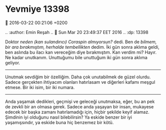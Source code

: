 Yevmiye 13398
=============

:date: 2016-03-22 00:21:06 +0200

.. :author: Emin Reşah
.. :date: Sun Mar 20 23:49:37 EET 2016 
.. :dp: 13398 

Doktor *neden (kan sulandırıcı) Coraspin almıyorsun?* dedi. Ben de *bilmem, bir
ara bırakmıştım, herhalde tembellikten* dedim. İki gün sonra aklıma geldi, ben
aslında bu ilacı kan vereceğim diye bırakmıştım. Kan verdim mi? Hayır.  Ne kadar
unutkanım. Unuttuğumu bile unuttuğum iki gün sonra aklıma geliyor.

------

Unutmak sevdiğim bir özelliğim. Daha çok unutabilmek de güzel olurdu. Sadece
gerçekten ihtiyacım olanları hatırlasam ve diğerleri kafamı meşgul etmese. Bir
iki isim, bir iki numara. 

-----

Anda yaşamak dedikleri, geçmişi ve geleceği unutmaksa, eğer, bu an pek de zevkli
bir an olmasa gerek. Sadece anda yaşayan bir insan, mukayese edecek bir başka
zamanı hatırlamadığı için, hiçbir şekilde keyif alamaz. Şimdinin iyi olduğunu
nasıl bilebilirsin? Ya eskide benzer bir iyi yaşamışsındır, ya eskide buna hiç
benzemez bir kötü.

